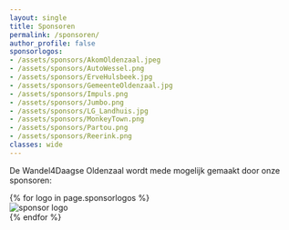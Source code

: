 ```yaml
---
layout: single
title: Sponsoren
permalink: /sponsoren/
author_profile: false
sponsorlogos:
- /assets/sponsors/AkomOldenzaal.jpeg
- /assets/sponsors/AutoWessel.png
- /assets/sponsors/ErveHulsbeek.jpg
- /assets/sponsors/GemeenteOldenzaal.jpg
- /assets/sponsors/Impuls.png
- /assets/sponsors/Jumbo.png
- /assets/sponsors/LG_Landhuis.jpg
- /assets/sponsors/MonkeyTown.png
- /assets/sponsors/Partou.png
- /assets/sponsors/Reerink.png
classes: wide
---
```


De Wandel4Daagse Oldenzaal wordt mede mogelijk gemaakt door onze sponsoren:

<div>
    {% for logo in page.sponsorlogos %}
        <div class="feature__item">
            <img src="{{ logo }}" alt="sponsor logo">
        </div>
    {% endfor %}
</div>